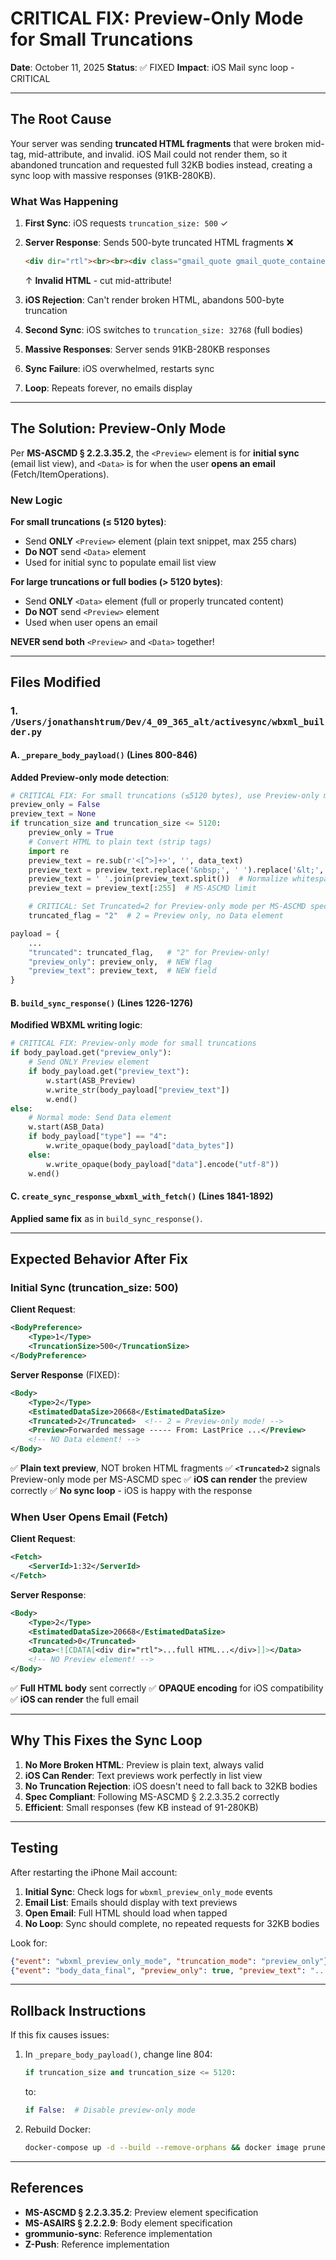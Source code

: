# CRITICAL FIX: Preview-Only Mode for Small Truncations

**Date**: October 11, 2025
**Status**: ✅ FIXED
**Impact**: iOS Mail sync loop - CRITICAL

---

## The Root Cause

Your server was sending **truncated HTML fragments** that were broken mid-tag, mid-attribute, and invalid. iOS Mail could not render them, so it abandoned truncation and requested full 32KB bodies instead, creating a sync loop with massive responses (91KB-280KB).

### What Was Happening

1. **First Sync**: iOS requests `truncation_size: 500` ✓
2. **Server Response**: Sends 500-byte truncated HTML fragments ❌

   ```html
   <div dir="rtl"><br><br><div class="gmail_quote gmail_quote_container"><div dir="ltr" class="gmail_at
   ```

   ↑ **Invalid HTML** - cut mid-attribute!

3. **iOS Rejection**: Can't render broken HTML, abandons 500-byte truncation
4. **Second Sync**: iOS switches to `truncation_size: 32768` (full bodies)
5. **Massive Responses**: Server sends 91KB-280KB responses
6. **Sync Failure**: iOS overwhelmed, restarts sync
7. **Loop**: Repeats forever, no emails display

---

## The Solution: Preview-Only Mode

Per **MS-ASCMD § 2.2.3.35.2**, the `<Preview>` element is for **initial sync** (email list view), and `<Data>` is for when the user **opens an email** (Fetch/ItemOperations).

### New Logic

**For small truncations (≤ 5120 bytes)**:

- Send **ONLY** `<Preview>` element (plain text snippet, max 255 chars)
- **Do NOT** send `<Data>` element
- Used for initial sync to populate email list view

**For large truncations or full bodies (> 5120 bytes)**:

- Send **ONLY** `<Data>` element (full or properly truncated content)
- **Do NOT** send `<Preview>` element
- Used when user opens an email

**NEVER send both** `<Preview>` and `<Data>` together!

---

## Files Modified

### 1. `/Users/jonathanshtrum/Dev/4_09_365_alt/activesync/wbxml_builder.py`

#### A. `_prepare_body_payload()` (Lines 800-846)

**Added Preview-only mode detection**:

```python
# CRITICAL FIX: For small truncations (≤5120 bytes), use Preview-only mode
preview_only = False
preview_text = None
if truncation_size and truncation_size <= 5120:
    preview_only = True
    # Convert HTML to plain text (strip tags)
    import re
    preview_text = re.sub(r'<[^>]+>', '', data_text)
    preview_text = preview_text.replace('&nbsp;', ' ').replace('&lt;', '<').replace('&gt;',  '>')
    preview_text = ' '.join(preview_text.split())  # Normalize whitespace
    preview_text = preview_text[:255]  # MS-ASCMD limit

    # CRITICAL: Set Truncated=2 for Preview-only mode per MS-ASCMD spec
    truncated_flag = "2"  # 2 = Preview only, no Data element

payload = {
    ...
    "truncated": truncated_flag,   # "2" for Preview-only!
    "preview_only": preview_only,  # NEW flag
    "preview_text": preview_text,  # NEW field
}
```

#### B. `build_sync_response()` (Lines 1226-1276)

**Modified WBXML writing logic**:

```python
# CRITICAL FIX: Preview-only mode for small truncations
if body_payload.get("preview_only"):
    # Send ONLY Preview element
    if body_payload.get("preview_text"):
        w.start(ASB_Preview)
        w.write_str(body_payload["preview_text"])
        w.end()
else:
    # Normal mode: Send Data element
    w.start(ASB_Data)
    if body_payload["type"] == "4":
        w.write_opaque(body_payload["data_bytes"])
    else:
        w.write_opaque(body_payload["data"].encode("utf-8"))
    w.end()
```

#### C. `create_sync_response_wbxml_with_fetch()` (Lines 1841-1892)

**Applied same fix** as in `build_sync_response()`.

---

## Expected Behavior After Fix

### Initial Sync (truncation_size: 500)

**Client Request**:

```xml
<BodyPreference>
    <Type>1</Type>
    <TruncationSize>500</TruncationSize>
</BodyPreference>
```

**Server Response** (FIXED):

```xml
<Body>
    <Type>2</Type>
    <EstimatedDataSize>20668</EstimatedDataSize>
    <Truncated>2</Truncated>  <!-- 2 = Preview-only mode! -->
    <Preview>Forwarded message ----- From: LastPrice ...</Preview>
    <!-- NO Data element! -->
</Body>
```

✅ **Plain text preview**, NOT broken HTML fragments
✅ **`<Truncated>2`** signals Preview-only mode per MS-ASCMD spec
✅ **iOS can render** the preview correctly
✅ **No sync loop** - iOS is happy with the response

### When User Opens Email (Fetch)

**Client Request**:

```xml
<Fetch>
    <ServerId>1:32</ServerId>
</Fetch>
```

**Server Response**:

```xml
<Body>
    <Type>2</Type>
    <EstimatedDataSize>20668</EstimatedDataSize>
    <Truncated>0</Truncated>
    <Data><![CDATA[<div dir="rtl">...full HTML...</div>]]></Data>
    <!-- NO Preview element! -->
</Body>
```

✅ **Full HTML body** sent correctly
✅ **OPAQUE encoding** for iOS compatibility
✅ **iOS can render** the full email

---

## Why This Fixes the Sync Loop

1. **No More Broken HTML**: Preview is plain text, always valid
2. **iOS Can Render**: Text previews work perfectly in list view
3. **No Truncation Rejection**: iOS doesn't need to fall back to 32KB bodies
4. **Spec Compliant**: Following MS-ASCMD § 2.2.3.35.2 correctly
5. **Efficient**: Small responses (few KB instead of 91-280KB)

---

## Testing

After restarting the iPhone Mail account:

1. **Initial Sync**: Check logs for `wbxml_preview_only_mode` events
2. **Email List**: Emails should display with text previews
3. **Open Email**: Full HTML should load when tapped
4. **No Loop**: Sync should complete, no repeated requests for 32KB bodies

Look for:

```json
{"event": "wbxml_preview_only_mode", "truncation_mode": "preview_only"}
{"event": "body_data_final", "preview_only": true, "preview_text": "..."}
```

---

## Rollback Instructions

If this fix causes issues:

1. In `_prepare_body_payload()`, change line 804:

   ```python
   if truncation_size and truncation_size <= 5120:
   ```

   to:

   ```python
   if False:  # Disable preview-only mode
   ```

2. Rebuild Docker:
   ```bash
   docker-compose up -d --build --remove-orphans && docker image prune -f
   ```

---

## References

- **MS-ASCMD § 2.2.3.35.2**: Preview element specification
- **MS-ASAIRS § 2.2.2.9**: Body element specification
- **grommunio-sync**: Reference implementation
- **Z-Push**: Reference implementation

